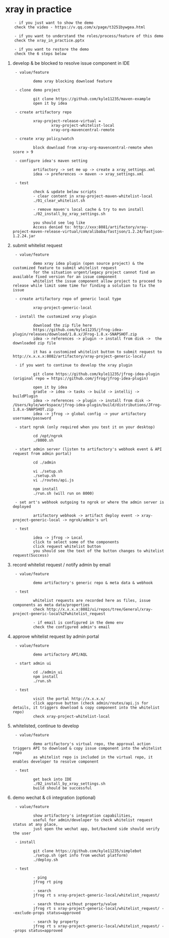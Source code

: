 # xray in practice

        - if you just want to show the demo
        check the video - https://v.qq.com/x/page/t3251bywgea.html

        - if you want to understand the roles/process/feature of this demo
        check the xray_in_practice.pptx

        - if you want to restore the demo
        check the 6 steps below

1. develop & be blocked to resolve issue component in IDE

        - value/feature

                demo xray blocking download feature

        - clone demo project
       
                git clone https://github.com/kyle11235/maven-example
                open it by idea

        - create artifactory repo 
       
                xray-project-release-virtual =
                        xray-project-whitelist-local
                        xray-org-mavencentral-remote

        - create xray policy/watch 
        
                block download from xray-org-mavencentral-remote when score > 9

        - configure idea's maven setting
        
                artifactory -> set me up -> create a xray_settings.xml
                idea -> preferences -> maven -> xray_settings.xml
        
        - test

                check & update below scripts
                - clear content in xray-project-maven-whitelist-local
                ./01_clear_whitelist.sh

                - remove maven's local cache & try to mvn install
                ./02_install_by_xray_settings.sh

                you should see log like
                Access denied to: http://xxx:8081/artifactory/xray-project-maven-release-virtual/com/alibaba/fastjson/1.2.24/fastjson-1.2.24.jar

2. submit whitelist request

        - value/feature

                demo xray idea plugin (open source project) & the customized feature to submit whitelist request
                for the situation urgent/legacy project cannot find an available fixed version for an issue component
                whitelist the issue component allow project to proceed to release while limit some time for finding a solution to fix the issue

        - create artifactory repo of generic local type 

                xray-project-generic-local

        - install the customized xray plugin

                download the zip file here
                https://github.com/kyle11235/jfrog-idea-plugin/releases/download/1.8.x/JFrog-1.8.x-SNAPSHOT.zip
                idea -> references -> plugin -> install from disk ->  the downloaded zip file

                it has a customized whitelist button to submit request to http://x.x.x.x:8082/artifactory/xray-project-generic-local/

        - if you want to continue to develop the xray plugin

                git clone https://github.com/kyle11235/jfrog-idea-plugin (original repo = https://github.com/jfrog/jfrog-idea-plugin)

                open it by idea
                gradle -> idea -> tasks -> build -> intellij -> buildPlugin
                idea -> references -> plugin -> install from disk -> /Users/kyle/workspace/jfrog-idea-plugin/build/distributions/JFrog-1.8.x-SNAPSHOT.zip
                idea -> jfrog -> global config -> your artifactory username/password

        - start ngrok (only required when you test it on your desktop)

                cd /opt/ngrok
                ./8000.sh

        - start admin server (listen to artifactory's webhook event & API request from admin portal)

                cd ./admin

                vi ./setup.sh
                ./setup.sh
                vi ./routes/api.js

                npm install
                ./run.sh (will run on 8000)

        - set art's webhook outgoing to ngrok or where the admin server is deployed  

                artifactory webhook -> artifact deploy event -> xray-project-generic-local -> ngrok/admin's url

        - test

                idea -> jfrog -> Local
                click to select some of the components
                click request whitelist button
                you should see the text of the button changes to whitelist request(Success)
                
3. record whitelist request / notify admin by email

        - value/feature

                demo artifactory's generic repo & meta data & webhook
        
        - test
        
                whitelist requests are recorded here as files, issue components as meta data/properties 
                check http://x.x.x.x:8082/ui/repos/tree/General/xray-project-generic-local%2Fwhitelist_request
                
                - if email is configured in the demo env
                check the configured admin's email

4. approve whitelist request by admin portal

        - value/feature
        
                demo artifactory API/AQL

        - start admin ui 

                cd ./admin_ui
                npm install
                ./run.sh

        - test

                visit the portal http://x.x.x.x/
                click approve button (check admin/routes/api.js for details, it triggers download & copy component into the whitelist repo)
                check xray-project-whitelist-local

5. whitelisted, continue to develop

        - value/feature

                demo artifactory's virtual repo, the approval action triggers API to download & copy issue component into the whitelist repo
                as whitelist repo is included in the virtual repo, it enables developer to resolve component

        - test

                get back into IDE
                ./02_install_by_xray_settings.sh
                build should be successful

6. demo wechat & cli integration (optional)

        - value/feature
        
                show artifactory's integration capabilities, 
                useful for admin/developer to check whitelist request status at any place, 
                just open the wechat app, bot/backend side should verify the user

        - install
                
                git clone https://github.com/kyle11235/simplebot
                ./setup.sh (get info from wechat platform)
                ./deploy.sh

        - test

                - ping
                jfrog rt ping

                - search
                jfrog rt s xray-project-generic-local/whitelist_request/

                - search those without property/value
                jfrog rt s xray-project-generic-local/whitelist_request/ --exclude-props status=approved

                - search by property
                jfrog rt s xray-project-generic-local/whitelist_request/ --props status=approved

                
                






